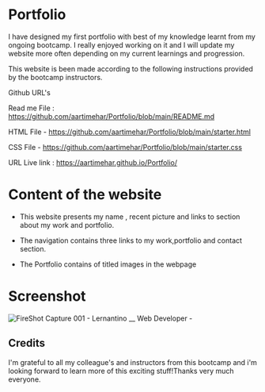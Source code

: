# Portfolio

I have designed my first portfolio with best of my knowledge learnt from my ongoing bootcamp. I really enjoyed working on it and I will update my website more often depending on my current learnings and progression.

This website is been made according to the following instructions provided by the bootcamp instructors. 

Github URL's

Read me File : https://github.com/aartimehar/Portfolio/blob/main/README.md

HTML File - https://github.com/aartimehar/Portfolio/blob/main/starter.html

CSS File - https://github.com/aartimehar/Portfolio/blob/main/starter.css

URL Live link : https://aartimehar.github.io/Portfolio/



# Content of the website 

- This website presents my name , recent picture and links to section about my work and portfolio. 

- The navigation contains three links to my work,portfolio and contact section.

- The Portfolio contains of titled images in the webpage

# Screenshot

![FireShot Capture 001 - Lernantino __ Web Developer - ](https://user-images.githubusercontent.com/113493756/207471749-ea2c948c-a73f-4792-83e9-3bf92caf5c9e.png)


## Credits

I'm grateful to all my colleague's and instructors from this bootcamp and i'm looking forward to learn more of this exciting stuff!Thanks very much everyone.




